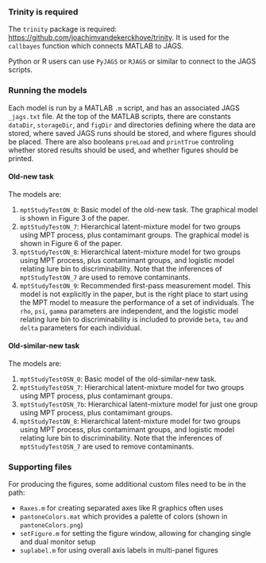 ### Trinity is required

The `trinity` package is required: https://github.com/joachimvandekerckhove/trinity. It is used for the `callbayes` function which connects MATLAB to JAGS.

Python or R users can use `PyJAGS` or `RJAGS` or similar to connect to the JAGS scripts.

### Running the models
Each model is run by a MATLAB `.m` script, and has an associated JAGS `_jags.txt` file. At the top of the MATLAB scripts, there are constants `dataDir`, `storageDir`, and `figDir` and directories defining where the data are stored, where saved JAGS runs should be stored, and where figures should be placed. There are also booleans `preLoad` and `printTrue` controling whether stored results should be used, and whether figures should be printed.

#### Old-new task

The models are:

1. `mptStudyTestON_0`: Basic model of the old-new task. The graphical model is shown in Figure 3 of the paper.
2. `mptStudyTestON_7`: Hierarchical latent-mixture model for two groups using MPT process, plus contamimant groups. The graphical model is shown in Figure 6 of the paper.
3. `mptStudyTestON_8`: Hierarchical latent-mixture model for two groups using MPT process, plus contamimant groups, and logistic model relating lure bin to discriminability. Note that the inferences of `mptStudyTestON_7` are used to remove contaminants.
4. `mptStudyTestON_9`: Recommended first-pass measurement model. This model is not explicitly in the paper, but is the right place to start using the MPT model to measure the performance of a set of individuals. The `rho`, `psi`, `gamma` parameters are independent, and the logistic model relating lure bin to discriminability is included to provide `beta`, `tau` and `delta` parameters for each individual.

#### Old-similar-new task

The models are:

1. `mptStudyTestOSN_0`: Basic model of the old-similar-new task.
2. `mptStudyTestOSN_7`: Hierarchical latent-mixture model for two groups using MPT process, plus contamimant groups.
3. `mptStudyTestOSN_7b`: Hierarchical latent-mixture model for just one group using MPT process, plus contamimant groups.
4. `mptStudyTestON_8`: Hierarchical latent-mixture model for two groups using MPT process, plus contamimant groups, and logistic model relating lure bin to discriminability. Note that the inferences of `mptStudyTestOSN_7` are used to remove contaminants.

### Supporting files

For producing the figures, some additional custom files need to be in the path:
- `Raxes.m` for creating separated axes like R graphics often uses
- `pantoneColors.mat` which provides a palette of colors (shown in `pantoneColors.png`)
- `setFigure.m` for setting the figure window, allowing for changing single and dual monitor setup
- `suplabel.m` for using overall axis labels in multi-panel figures
